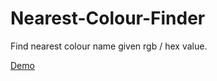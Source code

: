 # Nearest-Colour-Finder
Find nearest colour name given rgb / hex value.

[Demo](https://colour-finder-app.vercel.app)